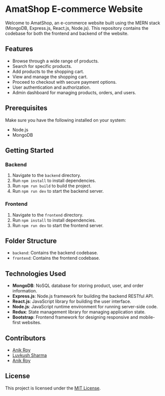 # AmatShop E-commerce Website

Welcome to AmatShop, an e-commerce website built using the MERN stack (MongoDB, Express.js, React.js, Node.js). This repository contains the codebase for both the frontend and backend of the website.

## Features

- Browse through a wide range of products.
- Search for specific products.
- Add products to the shopping cart.
- View and manage the shopping cart.
- Proceed to checkout with secure payment options.
- User authentication and authorization.
- Admin dashboard for managing products, orders, and users.

## Prerequisites

Make sure you have the following installed on your system:

- Node.js
- MongoDB

## Getting Started

### Backend

1. Navigate to the `backend` directory.
2. Run `npm install` to install dependencies.
3. Run `npm run build` to build the project.
4. Run `npm run dev` to start the backend server.

### Frontend

1. Navigate to the `frontend` directory.
2. Run `npm install` to install dependencies.
3. Run `npm run dev` to start the frontend server.

## Folder Structure

- `backend`: Contains the backend codebase.
- `frontend`: Contains the frontend codebase.

## Technologies Used

- **MongoDB**: NoSQL database for storing product, user, and order information.
- **Express.js**: Node.js framework for building the backend RESTful API.
- **React.js**: JavaScript library for building the user interface.
- **Node.js**: JavaScript runtime environment for running server-side code.
- **Redux**: State management library for managing application state.
- **Bootstrap**: Frontend framework for designing responsive and mobile-first websites.

## Contributors

- [Anik Roy](https://github.com/Eternatus29)
- [Luvkush Sharma](https://github.com/Luvkush8941)
- [Anik Roy](https://github.com/DHEERAJ-QWERTYUIOP)

## License

This project is licensed under the [MIT License](LICENSE).
